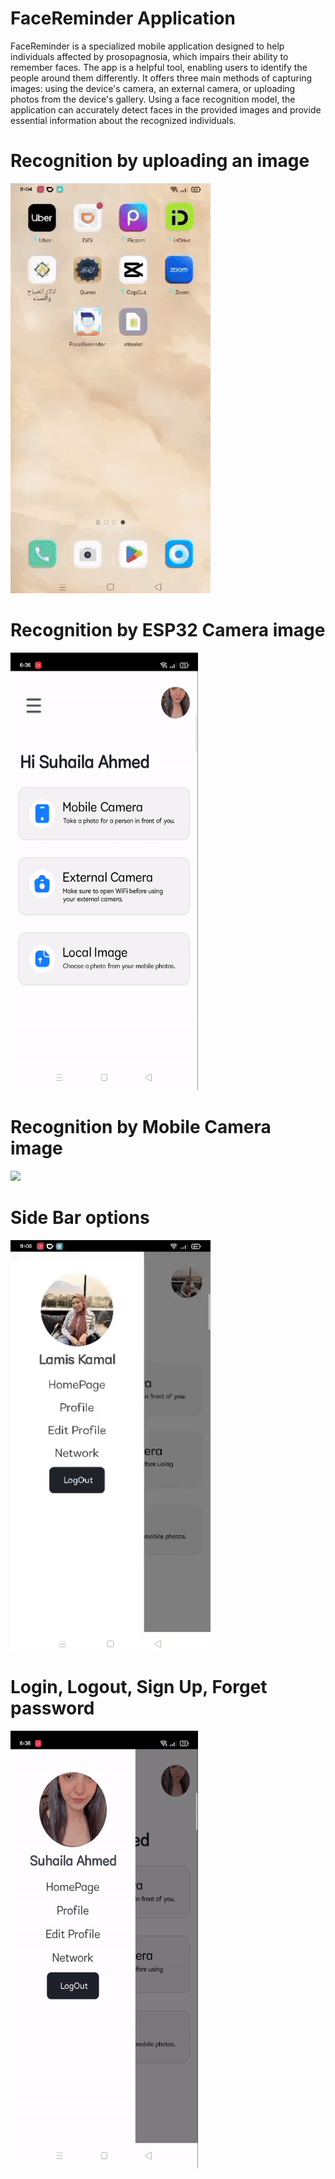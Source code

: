 # FaceReminder Application

FaceReminder is a specialized mobile application designed to help individuals affected by prosopagnosia, which impairs their ability to 
remember faces. The app is a helpful tool, enabling users to identify the people around them differently. It offers three main methods of 
capturing images: using the device's camera, an external camera, or uploading photos from the device's gallery.
Using a face recognition model, the application can accurately detect faces in the provided images and provide essential information about the 
recognized individuals. 

# Recognition by uploading an image

<img src='Upload.gif'></img>

# Recognition by ESP32 Camera image

<img src='ESP32 camera.gif' width=300 height=700></img>

# Recognition by Mobile Camera image

<img src='Mobile Camera-1.gif'></img>

# Side Bar options

<img src='Side bar.gif'></img>

# Login, Logout, Sign Up, Forget password

<img src='LogOut.gif' width=300 height=700></img>
